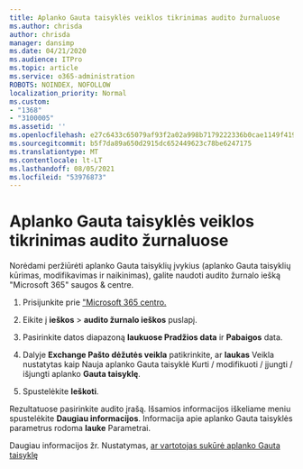 ```yaml
---
title: Aplanko Gauta taisyklės veiklos tikrinimas audito žurnaluose
ms.author: chrisda
author: chrisda
manager: dansimp
ms.date: 04/21/2020
ms.audience: ITPro
ms.topic: article
ms.service: o365-administration
ROBOTS: NOINDEX, NOFOLLOW
localization_priority: Normal
ms.custom:
- "1368"
- "3100005"
ms.assetid: ''
ms.openlocfilehash: e27c6433c65079af93f2a02a998b7179222336b0cae1149f4196f6fb6558ddac
ms.sourcegitcommit: b5f7da89a650d2915dc652449623c78be6247175
ms.translationtype: MT
ms.contentlocale: lt-LT
ms.lasthandoff: 08/05/2021
ms.locfileid: "53976873"
---
```

# <a name="identify-inbox-rule-activity-in-audit-logs"></a>Aplanko Gauta taisyklės veiklos tikrinimas audito žurnaluose

Norėdami peržiūrėti aplanko Gauta taisyklių įvykius (aplanko Gauta taisyklių kūrimas, modifikavimas ir naikinimas), galite naudoti audito žurnalo iešką "Microsoft 365" saugos & centre.

1. Prisijunkite prie ["Microsoft 365 centro.](https://protection.office.com/)

2. Eikite į **ieškos**  >  **audito žurnalo ieškos** puslapį.

3. Pasirinkite datos diapazoną **laukuose Pradžios data** ir **Pabaigos** data.

4. Dalyje **Exchange Pašto dėžutės veikla** patikrinkite, ar **laukas** Veikla nustatytas kaip Nauja aplanko Gauta taisyklė Kurti / modifikuoti / įjungti / išjungti aplanko **Gauta taisyklę**.

5. Spustelėkite **Ieškoti**.

Rezultatuose pasirinkite audito įrašą. Išsamios informacijos iškeliame meniu spustelėkite **Daugiau informacijos**. Informacija apie aplanko Gauta taisyklės parametrus rodoma **lauke** Parametrai.

Daugiau informacijos žr. Nustatymas, [ar vartotojas sukūrė aplanko Gauta taisyklę](/office365/securitycompliance/auditing-troubleshooting-scenarios#determining-if-a-user-created-an-inbox-rule)

